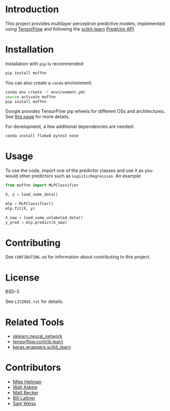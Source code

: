 # Introduction

This project provides multilayer perceptron predictive models, implemented
using [TensorFlow](https://www.tensorflow.org/) and following the
[scikit-learn](http://scikit-learn.org)
[Predictor API](http://scikit-learn.org/stable/developers/contributing.html#apis-of-scikit-learn-objects).

# Installation

Installation with `pip` is recommended:

```bash
pip install muffnn
```

You can also create a `conda` environment:

```bash
conda env create -f environment.yml
source activate muffnn
pip install muffnn
```

Google provides TensorFlow pip wheels for different OSs and architectures.
See [this page](https://www.tensorflow.org/install/) for more details.

For development, a few additional dependencies are needed:

```bash
conda install flake8 pytest nose
```

# Usage

To use the code, import one of the predictor classes and use it as you would
other predictors such as `LogisticRegression`. An example:

```python
from muffnn import MLPClassifier

X, y = load_some_data()

mlp = MLPClassifier()
mlp.fit(X, y)

X_new = load_some_unlabeled_data()
y_pred = mlp.predict(X_new)
```

# Contributing

See `CONTIBUTING.md` for information about contributing to this project.

# License

BSD-3

See `LICENSE.txt` for details.

# Related Tools

* [sklearn.neural_network](http://scikit-learn.org/dev/modules/classes.html#module-sklearn.neural_network)
* [tensorflow.contrib.learn](https://github.com/tensorflow/tensorflow/tree/r0.10/tensorflow/contrib/learn/python/learn)
* [keras.wrappers.scikit_learn](https://keras.io/scikit-learn-api/)

# Contributors

* [Mike Heilman](https://github.com/mheilman/)
* [Walt Askew](https://github.com/waltaskew/)
* [Matt Becker](https://github.com/beckermr/)
* [Bill Lattner](https://github.com/wlattner/)
* [Sam Weiss](https://github.com/samcarlos)
